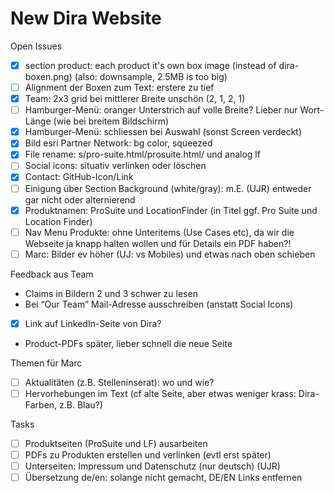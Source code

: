 # New Dira Website

Open Issues

- [x] section product: each product it's own box image
  (instead of dira-boxen.png) (also: downsample, 2.5MB is too big)
- [ ] Alignment der Boxen zum Text: erstere zu tief
- [x] Team: 2x3 grid bei mittlerer Breite unschön (2, 1, 2, 1)
- [ ] Hamburger-Menü: oranger Unterstrich auf volle Breite?
  Lieber nur Wort-Länge (wie bei breitem Bildschirm)
- [x] Hamburger-Menü: schliessen bei Auswahl (sonst Screen verdeckt)
- [x] Bild esri Partner Network: bg color, squeezed
- [x] File rename: s/pro-suite.html/prosuite.html/ und analog lf
- [ ] Social icons: situativ verlinken oder löschen
- [x] Contact: GitHub-Icon/Link
- [ ] Einigung über Section Background (white/gray):
  m.E. (UJR) entweder gar nicht oder alternierend
- [x] Produktnamen: ProSuite und LocationFinder
  (in Titel ggf. Pro Suite und Location Finder)
- [ ] Nav Menu Produkte: ohne Unteritems (Use Cases etc), da wir
  die Webseite ja knapp halten wollen und für Details ein PDF haben?!
- [ ] Marc: Bilder ev höher (UJ: vs Mobiles) und etwas nach oben schieben

Feedback aus Team

- Claims in Bildern 2 und 3 schwer zu lesen
- Bei “Our Team” Mail-Adresse ausschreiben (anstatt Social Icons)
- [x] Link auf LinkedIn-Seite von Dira?
- Product-PDFs später, lieber schnell die neue Seite

Themen für Marc

- [ ] Aktualitäten (z.B. Stelleninserat): wo und wie?
- [ ] Hervorhebungen im Text (cf alte Seite, aber etwas
  weniger krass: Dira-Farben, z.B. Blau?)

Tasks

- [ ] Produktseiten (ProSuite und LF) ausarbeiten
- [ ] PDFs zu Produkten erstellen und verlinken (evtl erst später)
- [ ] Unterseiten: Impressum und Datenschutz (nur deutsch) (UJR)
- [ ] Übersetzung de/en: solange nicht gemacht, DE/EN Links entfernen
